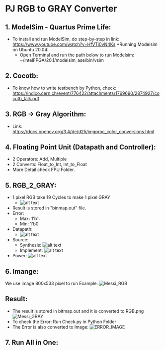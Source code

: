 # PJ RGB to GRAY Converter
## 1.  ModelSim - Quartus Prime Life:
* To install and run ModelSim, do step-by-step in link: https://www.youtube.com/watch?v=HfVTi0vN4Ks
*Running Modelsim on Ubuntu 20.04:
   * Open Terminal and run the path below to run Modelsim: ~/intelFPGA/20.1/modelsim_ase/bin/vsim
## 2.  Cocotb:
* To know how to write testbench by Python, check: https://indico.cern.ch/event/776422/attachments/1769690/2874927/cocotb_talk.pdf
## 3.  RGB -> Gray Algorithm:
*   Link: https://docs.opencv.org/3.4/de/d25/imgproc_color_conversions.html
## 4. Floating Point Unit (Datapath and Controller):
*   2 Operators: Add, Multiple
*   2 Converts: Float_to_Int, Int_to_Float
*   More Detail check FPU Folder.
## 5. RGB_2_GRAY:
* 1 pixel RGB take 19 Cycles to make 1 pixel GRAY 
  * ![alt text](https://github.com/nhannm290/NNL/blob/main/Assignment/Week2%2B3/Image_for_GIT/Run_Waveform.png)   
* Result is stored in "binmap.out" file.
* Error:
    * Max: 1'b1.
    * Min: 1'b0.
* Datapath: 
  * ![alt text](https://github.com/nhannm290/NNL/blob/main/Assignment/Week2%2B3/Image_for_GIT/RGB_Datapath.png)
* Source:
    * Synthesis:   ![alt text](https://github.com/nhannm290/NNL/blob/main/Assignment/Week2%2B3/Image_for_GIT/Source_Synthesis.png)
    * Implement:   ![alt text](https://github.com/nhannm290/NNL/blob/main/Assignment/Week2%2B3/Image_for_GIT/Source_Implement.png)
* Power: ![alt text](https://github.com/nhannm290/NNL/blob/main/Assignment/Week2%2B3/Image_for_GIT/Power.png)
## 6. Imange:
We use image 800x533 pixel to run Example:
![Messi_RGB](https://github.com/nhannm290/NNL/blob/main/Assignment/Week2%2B3/Data_Test/Image/Messi/messi.jpg)
## Result:
* The result is stored in bitmap.out and it is converted to RGB.png 
![Messi_GRAY](https://github.com/nhannm290/NNL/blob/main/Assignment/Week2%2B3/Data_Test/Image/Messi/RGB.png)
* To check the Error: Run Check.py in Python Folder
* The Error is also converted to Image:
![ERROR_IMAGE](https://github.com/nhannm290/NNL/blob/main/Assignment/Week2%2B3/Data_Test/Image/Messi/Result_Error.jpg)
## 7. Run All in One:

